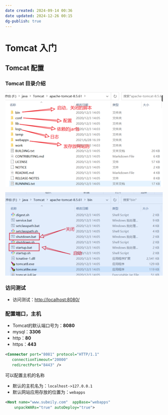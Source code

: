 ```yaml
---
date created: 2024-09-14 00:36
date updated: 2024-12-26 00:15
dg-publish: true
---
```


# Tomcat 入门

## Tomcat 配置

### Tomcat 目录介绍

![](https://raw.githubusercontent.com/hacket/ObsidianOSS/master/obsidian/202409140035638.png)

![](https://raw.githubusercontent.com/hacket/ObsidianOSS/master/obsidian/202409140036473.png)

### 访问测试

- 访问测试：<http://localhost:8080/>

### 配置端口，主机

- Tomcat的默认端口号为：**8080**
- mysql：**3306**
- http：**80**
- https：**443**

```xml
<Connector port="8081" protocol="HTTP/1.1"
   connectionTimeout="20000"
   redirectPort="8443" />
```

可以配置主机的名称

- 默认的主机名为：`localhost->127.0.0.1`
- 默认网站应用存放的位置为：`webapps`

```xml
<Host name="www.subeily.com"  appBase="webapps"
	unpackWARs="true" autoDeploy="true">
```
